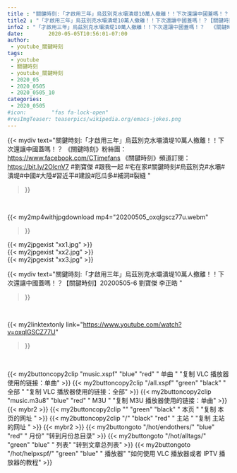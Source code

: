 ```yaml
---
title : "關鍵時刻:「才啟用三年」烏茲別克水壩潰堤10萬人撤離！！下次還讓中國蓋嗎！？【關鍵時刻】20200505-6 劉寶傑 李正皓 "
title2 : "「才啟用三年」烏茲別克水壩潰堤10萬人撤離！！下次還讓中國蓋嗎！？【關鍵時刻】20200505-6 劉寶傑 李正皓 "
info2 : "「才啟用三年」烏茲別克水壩潰堤10萬人撤離！！下次還讓中國蓋嗎！？  《關鍵時刻》粉絲團：https://www.facebook.com/CTimefans 《關鍵時刻》頻道訂閱：https://bit.ly/2OlcnV7  #劉寶傑  #跟我一起 #宅在家#關鍵時刻#烏茲別克#水壩#潰堤#中國#大陸#習近平#建設#厄瓜多#補洞#裂縫 "
date:        2020-05-05T10:56:01-07:00
author:
 - youtube_關鍵時刻
tags:
 - youtube
 - 關鍵時刻
 - youtube_關鍵時刻
 - 2020_05
 - 2020_0505
 - 2020_0505_10
categories:
 - 2020_0505
#icon:        "fas fa-lock-open"
#resImgTeaser: teaserpics/wikipedia.org/emacs-jokes.png
---
```


{{< mydiv text="關鍵時刻:「才啟用三年」烏茲別克水壩潰堤10萬人撤離！！下次還讓中國蓋嗎！？  《關鍵時刻》粉絲團：https://www.facebook.com/CTimefans 《關鍵時刻》頻道訂閱：https://bit.ly/2OlcnV7  #劉寶傑  #跟我一起 #宅在家#關鍵時刻#烏茲別克#水壩#潰堤#中國#大陸#習近平#建設#厄瓜多#補洞#裂縫 "
>}}
<br>


{{< my2mp4withjpgdownload mp4="20200505_oxqlgscz77u.webm"
>}}

{{< my2jpgexist "xx1.jpg" >}}<br>
{{< my2jpgexist "xx2.jpg" >}}<br>
{{< my2jpgexist "xx3.jpg" >}}<br>



{{< mydiv text="關鍵時刻:「才啟用三年」烏茲別克水壩潰堤10萬人撤離！！下次還讓中國蓋嗎！？【關鍵時刻】20200505-6 劉寶傑 李正皓 "
>}}
<br>

{{< my2linktextonly link="https://www.youtube.com/watch?v=oxqlGSCZ77U"
>}}


<br>

{{< my2buttoncopy2clip "music.xspf"        "blue"   "red"    " 单曲 "  "复制 VLC 播放器使用的链接：单曲" >}} {{< my2buttoncopy2clip "/all.xspf"         "green"  "black"  " 全部 "  "复制 VLC 播放器使用的链接：全部" >}} {{< my2buttoncopy2clip "music.m3u8"        "blue"   "red"    " M3U  "    "复制 M3U 播放器使用的链接：单曲" >}} {{< mybr2 >}} {{< my2buttoncopy2clip ""                  "green"  "black"  " 本页 "    "复制 本页的网址 " >}} {{< my2buttoncopy2clip "/"                 "black"  "red"    " 主站 "    "复制 主站的网址 " >}} {{< mybr2 >}} {{< my2buttongoto      "/hot/endothers/"   "blue"   "red"    " 月份"   "转到月份总目录" >}} {{< my2buttongoto      "/hot/alltags/"     "green"  "blue"   " 列表"   "转到文章总列表" >}} {{< my2buttongoto      "/hot/helpxspf/"    "green"  "blue"   " 播放器" "如何使用 VLC 播放器或者 IPTV 播放器的教程" >}} 
